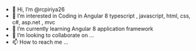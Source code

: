 - 👋 Hi, I’m @rcpiriya26
- 👀 I’m interested in Coding in Angular 8 typescript , javascript, html, css, c#, asp.net , mvc 
- 🌱 I’m currently learning Angular 8 application framework
- 💞️ I’m looking to collaborate on ...
- 📫 How to reach me ...

<!---
rcpiriya26/rcpiriya26 is a ✨ special ✨ repository because its `README.md` (this file) appears on your GitHub profile.
You can click the Preview link to take a look at your changes.
--->
